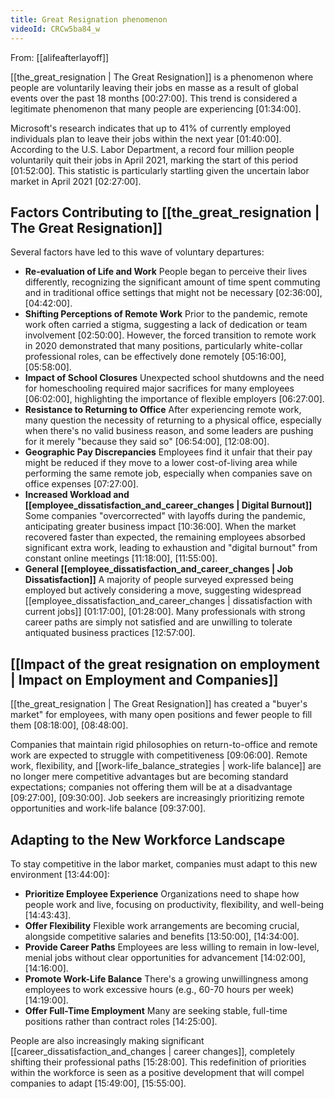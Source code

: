 ```yaml
---
title: Great Resignation phenomenon
videoId: CRCw5ba84_w
---
```


From: [[alifeafterlayoff]] <br/> 

[[the_great_resignation | The Great Resignation]] is a phenomenon where people are voluntarily leaving their jobs en masse as a result of global events over the past 18 months <a class="yt-timestamp" data-t="00:27:00">[00:27:00]</a>. This trend is considered a legitimate phenomenon that many people are experiencing <a class="yt-timestamp" data-t="01:34:00">[01:34:00]</a>.

Microsoft's research indicates that up to 41% of currently employed individuals plan to leave their jobs within the next year <a class="yt-timestamp" data-t="01:40:00">[01:40:00]</a>. According to the U.S. Labor Department, a record four million people voluntarily quit their jobs in April 2021, marking the start of this period <a class="yt-timestamp" data-t="01:52:00">[01:52:00]</a>. This statistic is particularly startling given the uncertain labor market in April 2021 <a class="yt-timestamp" data-t="02:27:00">[02:27:00]</a>.

## Factors Contributing to [[the_great_resignation | The Great Resignation]]

Several factors have led to this wave of voluntary departures:

*   **Re-evaluation of Life and Work** People began to perceive their lives differently, recognizing the significant amount of time spent commuting and in traditional office settings that might not be necessary <a class="yt-timestamp" data-t="02:36:00">[02:36:00]</a>, <a class="yt-timestamp" data-t="04:42:00">[04:42:00]</a>.
*   **Shifting Perceptions of Remote Work** Prior to the pandemic, remote work often carried a stigma, suggesting a lack of dedication or team involvement <a class="yt-timestamp" data-t="02:50:00">[02:50:00]</a>. However, the forced transition to remote work in 2020 demonstrated that many positions, particularly white-collar professional roles, can be effectively done remotely <a class="yt-timestamp" data-t="05:16:00">[05:16:00]</a>, <a class="yt-timestamp" data-t="05:58:00">[05:58:00]</a>.
*   **Impact of School Closures** Unexpected school shutdowns and the need for homeschooling required major sacrifices for many employees <a class="yt-timestamp" data-t="06:02:00">[06:02:00]</a>, highlighting the importance of flexible employers <a class="yt-timestamp" data-t="06:27:00">[06:27:00]</a>.
*   **Resistance to Returning to Office** After experiencing remote work, many question the necessity of returning to a physical office, especially when there's no valid business reason, and some leaders are pushing for it merely "because they said so" <a class="yt-timestamp" data-t="06:54:00">[06:54:00]</a>, <a class="yt-timestamp" data-t="12:08:00">[12:08:00]</a>.
*   **Geographic Pay Discrepancies** Employees find it unfair that their pay might be reduced if they move to a lower cost-of-living area while performing the same remote job, especially when companies save on office expenses <a class="yt-timestamp" data-t="07:27:00">[07:27:00]</a>.
*   **Increased Workload and [[employee_dissatisfaction_and_career_changes | Digital Burnout]]** Some companies "overcorrected" with layoffs during the pandemic, anticipating greater business impact <a class="yt-timestamp" data-t="10:36:00">[10:36:00]</a>. When the market recovered faster than expected, the remaining employees absorbed significant extra work, leading to exhaustion and "digital burnout" from constant online meetings <a class="yt-timestamp" data-t="11:18:00">[11:18:00]</a>, <a class="yt-timestamp" data-t="11:55:00">[11:55:00]</a>.
*   **General [[employee_dissatisfaction_and_career_changes | Job Dissatisfaction]]** A majority of people surveyed expressed being employed but actively considering a move, suggesting widespread [[employee_dissatisfaction_and_career_changes | dissatisfaction with current jobs]] <a class="yt-timestamp" data-t="01:17:00">[01:17:00]</a>, <a class="yt-timestamp" data-t="01:28:00">[01:28:00]</a>. Many professionals with strong career paths are simply not satisfied and are unwilling to tolerate antiquated business practices <a class="yt-timestamp" data-t="12:57:00">[12:57:00]</a>.

## [[Impact of the great resignation on employment | Impact on Employment and Companies]]

[[the_great_resignation | The Great Resignation]] has created a "buyer's market" for employees, with many open positions and fewer people to fill them <a class="yt-timestamp" data-t="08:18:00">[08:18:00]</a>, <a class="yt-timestamp" data-t="08:48:00">[08:48:00]</a>.

Companies that maintain rigid philosophies on return-to-office and remote work are expected to struggle with competitiveness <a class="yt-timestamp" data-t="09:06:00">[09:06:00]</a>. Remote work, flexibility, and [[work-life_balance_strategies | work-life balance]] are no longer mere competitive advantages but are becoming standard expectations; companies not offering them will be at a disadvantage <a class="yt-timestamp" data-t="09:27:00">[09:27:00]</a>, <a class="yt-timestamp" data-t="09:30:00">[09:30:00]</a>. Job seekers are increasingly prioritizing remote opportunities and work-life balance <a class="yt-timestamp" data-t="09:37:00">[09:37:00]</a>.

## Adapting to the New Workforce Landscape

To stay competitive in the labor market, companies must adapt to this new environment <a class="yt-timestamp" data-t="13:44:00">[13:44:00]</a>:

*   **Prioritize Employee Experience** Organizations need to shape how people work and live, focusing on productivity, flexibility, and well-being <a class="yt-timestamp" data-t="14:43:00">[14:43:43]</a>.
*   **Offer Flexibility** Flexible work arrangements are becoming crucial, alongside competitive salaries and benefits <a class="yt-timestamp" data-t="13:50:00">[13:50:00]</a>, <a class="yt-timestamp" data-t="14:34:00">[14:34:00]</a>.
*   **Provide Career Paths** Employees are less willing to remain in low-level, menial jobs without clear opportunities for advancement <a class="yt-timestamp" data-t="14:02:00">[14:02:00]</a>, <a class="yt-timestamp" data-t="14:16:00">[14:16:00]</a>.
*   **Promote Work-Life Balance** There's a growing unwillingness among employees to work excessive hours (e.g., 60-70 hours per week) <a class="yt-timestamp" data-t="14:19:00">[14:19:00]</a>.
*   **Offer Full-Time Employment** Many are seeking stable, full-time positions rather than contract roles <a class="yt-timestamp" data-t="14:25:00">[14:25:00]</a>.

People are also increasingly making significant [[career_dissatisfaction_and_changes | career changes]], completely shifting their professional paths <a class="yt-timestamp" data-t="15:28:00">[15:28:00]</a>. This redefinition of priorities within the workforce is seen as a positive development that will compel companies to adapt <a class="yt-timestamp" data-t="15:49:00">[15:49:00]</a>, <a class="yt-timestamp" data-t="15:55:00">[15:55:00]</a>.